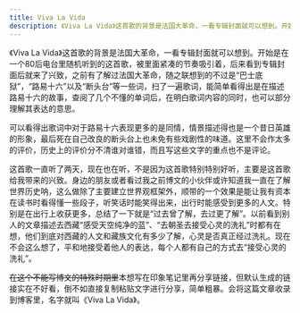```yaml
---
title: Viva La Vida
description: 《Viva La Vida》这首歌的背景是法国大革命，一看专辑封面就可以想到。开始是在一个80后电台里随机听到的这首歌，被里面紧凑的节奏吸引着，后来看到专辑封面后就来了兴致，之前有了解过法国大革命，随之联想到的不过是“巴士底狱”，“路易十六”以及“断头台”等一些词，扫了一遍歌词，能简单看得出是在描述路易十六的故事，查阅了几个不懂的单词后，在明白歌词内容的同时，也可以部分理解其表达的意思。
---
```


《Viva La Vida》这首歌的背景是法国大革命，一看专辑封面就可以想到。开始是在一个80后电台里随机听到的这首歌，被里面紧凑的节奏吸引着，后来看到专辑封面后就来了兴致，之前有了解过法国大革命，随之联想到的不过是“巴士底狱”，“路易十六”以及“断头台”等一些词，扫了一遍歌词，能简单看得出是在描述路易十六的故事，查阅了几个不懂的单词后，在明白歌词内容的同时，也可以部分理解其表达的意思。

可以看得出歌词中对于路易十六表现更多的是同情，情景描述得也是一个昔日英雄的形象，最后死在自己改良的断头台上也未免有些戏剧性的味道。这里不会作太多的评价，历史上的评价分不清谁对谁错，而且写这些文字的重点也不是评论。

这首歌一直听了两天，现在也在听，不是因为这首歌特别特别好听，主要是这首歌给我带来的兴致。身边的朋友或者看过我之前博文的小伙伴或许知道我一直在了解世界历史呐，这么做除了主要建立世界观框架外，顺带的一个效果是能让我有资本在读书时看得懂一些段子，听笑话时能笑得出来，出行时能感受到更多的人文。特别是在出行上收获更多，总结了一下就是“过去曾了解，去过更了解”。以前看到别人的文章描述去西藏“感受天空纯净的蓝”、“去朝圣去接受心灵的洗礼”时都有在想，他们到底对西藏的人文和藏族文化有多少了解，心灵是否真正经过洗礼。现在不会这么想了，平和地接受着他人的表达，每个人都有自己的方式去“接受心灵的洗礼”。

<del>在这个不能写博文的特殊时期里</del>本想写在印象笔记里再分享链接，但默认生成的链接实在不好看，倒不如直接复制粘贴文字进行分享，简单粗暴。会将这篇文章收录到博客里，名字就叫《Viva La Vida》。
